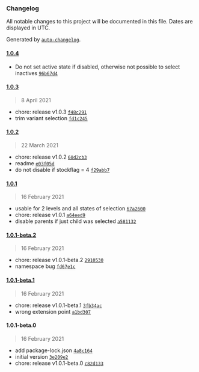 ### Changelog

All notable changes to this project will be documented in this file. Dates are displayed in UTC.

Generated by [`auto-changelog`](https://github.com/CookPete/auto-changelog).

#### [1.0.4](1.0.3/1.0.4)

- Do not set active state if disabled, otherwise not possible to select inactives [`96b67d4`](96b67d435a315dcca2f99a49413cb82948050873)

#### [1.0.3](1.0.2/1.0.3)

> 8 April 2021

- chore: release v1.0.3 [`f48c291`](f48c2919e362b8e8e41821ea85a2227d47b2cb96)
- trim variant selection [`fd1c245`](fd1c24519adbfd5fbccf004570ba715e079d255e)

#### [1.0.2](1.0.1/1.0.2)

> 22 March 2021

- chore: release v1.0.2 [`60d2cb3`](60d2cb3553b4899862a759f42ec46133cff63190)
- readme [`e03f05d`](e03f05d0ec7c4d47571ea20425d818a04944d8cd)
- do not disable if stockflag = 4 [`f29abb7`](f29abb766506b98f7b10a4bf722c37f57e90b28a)

#### [1.0.1](1.0.1-beta.2/1.0.1)

> 16 February 2021

- usable for 2 levels and all states of selection [`67a2600`](67a26009f74bf3b44cb5d7f1fddb7608886d4192)
- chore: release v1.0.1 [`a64eed9`](a64eed9a4083a5211c5241937d6c47c96849d169)
- disable parents if just child was selected [`a581132`](a5811328fcfb97cef1e6183af629ae6ee6de43ec)

#### [1.0.1-beta.2](1.0.1-beta.1/1.0.1-beta.2)

> 16 February 2021

- chore: release v1.0.1-beta.2 [`2910530`](29105300740833430bf4f99bea2d111c12f77eda)
- namespace bug [`fd67e1c`](fd67e1cee9eb7f1233d9009a7e5421673f0f56e4)

#### [1.0.1-beta.1](1.0.1-beta.0/1.0.1-beta.1)

> 16 February 2021

- chore: release v1.0.1-beta.1 [`3fb34ac`](3fb34ac6c273a58e099a736663e6c46d03d47c03)
- wrong extension point [`a1bd307`](a1bd3071ed847a754993d9b08b676e8f160193ab)

#### 1.0.1-beta.0

> 16 February 2021

- add package-lock.json [`4a8c164`](4a8c164beeceeb7c02281c1c12b715dff5fec224)
- initial version [`3e209e2`](3e209e283b1b586eca0501263e9998e97e22d7df)
- chore: release v1.0.1-beta.0 [`c82d133`](c82d13319fb0f54e2f57d59560cdda016ded4d82)
